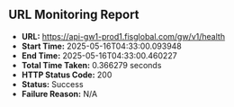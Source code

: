 ## URL Monitoring Report

- **URL:** https://api-gw1-prod1.fisglobal.com/gw/v1/health
- **Start Time:** 2025-05-16T04:33:00.093948
- **End Time:** 2025-05-16T04:33:00.460227
- **Total Time Taken:** 0.366279 seconds
- **HTTP Status Code:** 200
- **Status:** Success
- **Failure Reason:** N/A
